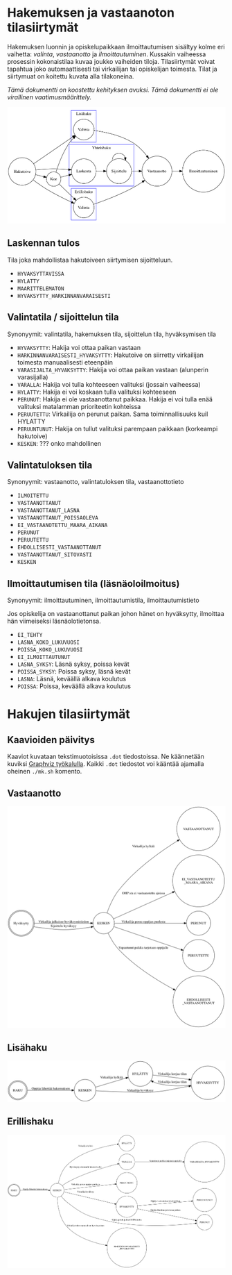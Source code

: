 # Hakemuksen ja vastaanoton tilasiirtymät

Hakemuksen luonnin ja opiskelupaikkaan ilmoittautumisen sisältyy kolme eri
vaihetta: *valinta*, *vastaanotto* ja *ilmoittautuminen*. Kussakin vaiheessa
prosessin kokonaistilaa kuvaa joukko vaiheiden tiloja. Tilasiirtymät voivat
tapahtua joko automaattisesti tai virkailijan tai opiskelijan toimesta. Tilat
ja siirtymuat on koitettu kuvata alla tilakoneina.

*Tämä dokumentti on koostettu kehityksen avuksi. Tämä dokumentti ei ole
virallinen vaatimusmäärittely.*

![Hakutoiveen käsittely erilaisissa hakutyypeissä](hakuprosessi.png)


## Laskennan tulos

Tila joka mahdollistaa hakutoiveen siirtymisen sijoitteluun.

- `HYVAKSYTTAVISSA`
- `HYLATTY`
- `MAARITTELEMATON`
- `HYVAKSYTTY_HARKINNANVARAISESTI`


## Valintatila / sijoittelun tila

Synonyymit: valintatila, hakemuksen tila, sijoittelun tila, hyväksymisen tila

- `HYVAKSYTTY`: Hakija voi ottaa paikan vastaan
- `HARKINNANVARAISESTI_HYVAKSYTTY`: Hakutoive on siirretty virkailijan toimesta manuaalisesti eteenpäin
- `VARASIJALTA_HYVAKSYTTY`: Hakija voi ottaa paikan vastaan (alunperin varasijalla)
- `VARALLA`: Hakija voi tulla kohteeseen valituksi (jossain vaiheessa)
- `HYLATTY`: Hakija ei voi koskaan tulla valituksi kohteeseen
- `PERUNUT`: Hakija ei ole vastaanottanut paikkaa. Hakija ei voi tulla enää valituksi matalamman prioriteetin kohteissa
- `PERUUTETTU`: Virkailija on perunut paikan. Sama toiminnallisuuks kuil HYLATTY
- `PERUUNTUNUT`: Hakija on tullut valituksi parempaan paikkaan (korkeampi hakutoive)
- `KESKEN`: ??? onko mahdollinen


## Valintatuloksen tila

Synonyymit: vastaanotto, valintatuloksen tila, vastaanottotieto

- `ILMOITETTU`
- `VASTAANOTTANUT`
- `VASTAANOTTANUT_LASNA`
- `VASTAANOTTANUT_POISSAOLEVA`
- `EI_VASTAANOTETTU_MAARA_AIKANA`
- `PERUNUT`
- `PERUUTETTU`
- `EHDOLLISESTI_VASTAANOTTANUT`
- `VASTAANOTTANUT_SITOVASTI`
- `KESKEN`


## Ilmoittautumisen tila (läsnäoloilmoitus)

Synonyymit: ilmoittautuminen, ilmoittautumistila, ilmoittautumistieto

Jos opiskelija on vastaanottanut paikan johon hänet on hyväksytty, ilmoittaa
hän viimeiseksi läsnäolotietonsa.

- `EI_TEHTY`
- `LASNA_KOKO_LUKUVUOSI`
- `POISSA_KOKO_LUKUVUOSI`
- `EI_ILMOITTAUTUNUT`
- `LASNA_SYKSY`: Läsnä syksy, poissa kevät
- `POISSA_SYKSY`: Poissa syksy, läsnä kevät
- `LASNA`: Läsnä, keväällä alkava koulutus
- `POISSA`: Poissa, keväällä alkava koulutus


# Hakujen tilasiirtymät


## Kaavioiden päivitys

Kaaviot kuvataan tekstimuotoisissa `.dot` tiedostoissa. Ne käännetään kuviksi
[Graphviz työkalulla](http://www.graphviz.org/). Kaikki `.dot` tiedostot voi
kääntää ajamalla oheinen `./mk.sh` komento.


## Vastaanotto

![](vastaanotto.png)


## Lisähaku

![](lisahaku.png)


## Erillishaku

![](valintatila.png)
